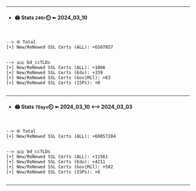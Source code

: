 

---
- #### 🖨️ **Stats** `24Hr`⏲️ ➼ 2024_03_10
```console


--> 🌐 Total
[+] New/ReNewed SSL Certs (ALL): +6507857


--> 🇧🇩 bd_ccTLDs
[+] New/ReNewed SSL Certs (ALL): +1066
[+] New/ReNewed SSL Certs (Edu): +339
[+] New/ReNewed SSL Certs (Gov|Mil): +83
[+] New/ReNewed SSL Certs (ISPs): +0


```

---
- #### 🖨️ **Stats** `7Days`⏲️ ➼ 2024_03_10 <--> 2024_03_03
```console


--> 🌐 Total
[+] New/ReNewed SSL Certs (ALL): +69057284


--> 🇧🇩 bd_ccTLDs
[+] New/ReNewed SSL Certs (ALL): +11561
[+] New/ReNewed SSL Certs (Edu): +4211
[+] New/ReNewed SSL Certs (Gov|Mil): +582
[+] New/ReNewed SSL Certs (ISPs): +8


```

---


